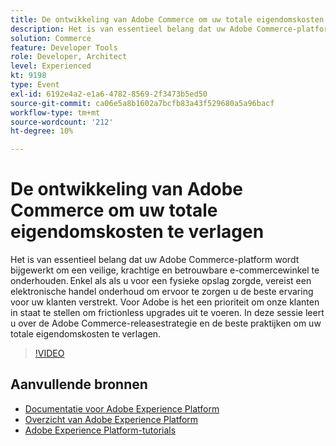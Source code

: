 ```yaml
---
title: De ontwikkeling van Adobe Commerce om uw totale eigendomskosten te verlagen
description: Het is van essentieel belang dat uw Adobe Commerce-platform wordt bijgewerkt om een veilige, krachtige en betrouwbare e-commercewinkel te onderhouden. Enkel als als u voor een fysieke opslag zorgde, vereist een elektronische handel onderhoud om ervoor te zorgen u de beste ervaring voor uw klanten verstrekt.  Voor Adobe is het een prioriteit om onze klanten in staat te stellen om frictionless upgrades uit te voeren. In deze sessie leert u over de Adobe Commerce-releasestrategie en de beste praktijken om uw totale eigendomskosten te verlagen.
solution: Commerce
feature: Developer Tools
role: Developer, Architect
level: Experienced
kt: 9198
type: Event
exl-id: 6192e4a2-e1a6-4782-8569-2f3473b5ed50
source-git-commit: ca06e5a8b1602a7bcfb83a43f529680a5a96bacf
workflow-type: tm+mt
source-wordcount: '212'
ht-degree: 10%

---
```


# De ontwikkeling van Adobe Commerce om uw totale eigendomskosten te verlagen

Het is van essentieel belang dat uw Adobe Commerce-platform wordt bijgewerkt om een veilige, krachtige en betrouwbare e-commercewinkel te onderhouden. Enkel als als u voor een fysieke opslag zorgde, vereist een elektronische handel onderhoud om ervoor te zorgen u de beste ervaring voor uw klanten verstrekt.  Voor Adobe is het een prioriteit om onze klanten in staat te stellen om frictionless upgrades uit te voeren. In deze sessie leert u over de Adobe Commerce-releasestrategie en de beste praktijken om uw totale eigendomskosten te verlagen.

>[!VIDEO](https://video.tv.adobe.com/v/337765/?quality=12&learn=on&hidetitle=true)

## Aanvullende bronnen

- [Documentatie voor Adobe Experience Platform](https://experienceleague.adobe.com/docs/experience-platform.html)
- [Overzicht van Adobe Experience Platform](https://experienceleague.adobe.com/docs/experience-platform/landing/home.html)
- [Adobe Experience Platform-tutorials](https://experienceleague.adobe.com/docs/platform-learn/tutorials/overview.html?lang=nl)
